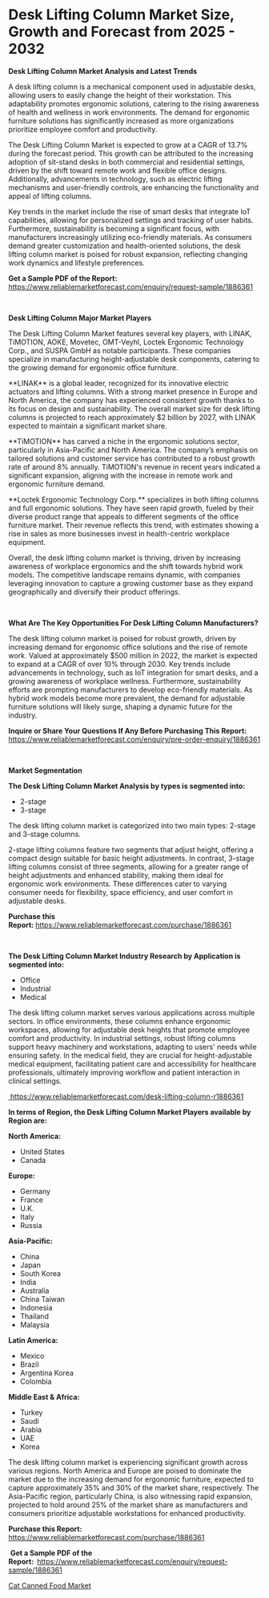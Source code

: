 <p><h1>Desk Lifting Column Market Size, Growth and Forecast from 2025 - 2032</h1></p><p><strong>Desk Lifting Column Market Analysis and Latest Trends</strong></p>
<p><p>A desk lifting column is a mechanical component used in adjustable desks, allowing users to easily change the height of their workstation. This adaptability promotes ergonomic solutions, catering to the rising awareness of health and wellness in work environments. The demand for ergonomic furniture solutions has significantly increased as more organizations prioritize employee comfort and productivity.</p><p>The Desk Lifting Column Market is expected to grow at a CAGR of 13.7% during the forecast period. This growth can be attributed to the increasing adoption of sit-stand desks in both commercial and residential settings, driven by the shift toward remote work and flexible office designs. Additionally, advancements in technology, such as electric lifting mechanisms and user-friendly controls, are enhancing the functionality and appeal of lifting columns.</p><p>Key trends in the market include the rise of smart desks that integrate IoT capabilities, allowing for personalized settings and tracking of user habits. Furthermore, sustainability is becoming a significant focus, with manufacturers increasingly utilizing eco-friendly materials. As consumers demand greater customization and health-oriented solutions, the desk lifting column market is poised for robust expansion, reflecting changing work dynamics and lifestyle preferences.</p></p>
<p><strong>Get a Sample PDF of the Report:&nbsp;</strong> <a href="https://www.reliablemarketforecast.com/enquiry/request-sample/1886361?utm_campaign=2808&utm_medium=2&utm_source=Github&utm_content=ia&utm_term=05042025&utm_id=desk-lifting-column">https://www.reliablemarketforecast.com/enquiry/request-sample/1886361</a></p>
<p>&nbsp;</p>
<p><strong>Desk Lifting Column Major Market Players</strong></p>
<p><p>The Desk Lifting Column Market features several key players, with LINAK, TiMOTION, AOKE, Movetec, OMT-Veyhl, Loctek Ergonomic Technology Corp., and SUSPA GmbH as notable participants. These companies specialize in manufacturing height-adjustable desk components, catering to the growing demand for ergonomic office furniture.</p><p>**LINAK** is a global leader, recognized for its innovative electric actuators and lifting columns. With a strong market presence in Europe and North America, the company has experienced consistent growth thanks to its focus on design and sustainability. The overall market size for desk lifting columns is projected to reach approximately $2 billion by 2027, with LINAK expected to maintain a significant market share.</p><p>**TiMOTION** has carved a niche in the ergonomic solutions sector, particularly in Asia-Pacific and North America. The company’s emphasis on tailored solutions and customer service has contributed to a robust growth rate of around 8% annually. TiMOTION's revenue in recent years indicated a significant expansion, aligning with the increase in remote work and ergonomic furniture demand.</p><p>**Loctek Ergonomic Technology Corp.** specializes in both lifting columns and full ergonomic solutions. They have seen rapid growth, fueled by their diverse product range that appeals to different segments of the office furniture market. Their revenue reflects this trend, with estimates showing a rise in sales as more businesses invest in health-centric workplace equipment.</p><p>Overall, the desk lifting column market is thriving, driven by increasing awareness of workplace ergonomics and the shift towards hybrid work models. The competitive landscape remains dynamic, with companies leveraging innovation to capture a growing customer base as they expand geographically and diversify their product offerings.</p></p>
<p>&nbsp;</p>
<p><strong>What Are The Key Opportunities For Desk Lifting Column Manufacturers?</strong></p>
<p><p>The desk lifting column market is poised for robust growth, driven by increasing demand for ergonomic office solutions and the rise of remote work. Valued at approximately $500 million in 2022, the market is expected to expand at a CAGR of over 10% through 2030. Key trends include advancements in technology, such as IoT integration for smart desks, and a growing awareness of workplace wellness. Furthermore, sustainability efforts are prompting manufacturers to develop eco-friendly materials. As hybrid work models become more prevalent, the demand for adjustable furniture solutions will likely surge, shaping a dynamic future for the industry.</p></p>
<p><strong>Inquire or Share Your Questions If Any Before Purchasing This Report:</strong> <a href="https://www.reliablemarketforecast.com/enquiry/pre-order-enquiry/1886361?utm_campaign=2808&utm_medium=2&utm_source=Github&utm_content=ia&utm_term=05042025&utm_id=desk-lifting-column">https://www.reliablemarketforecast.com/enquiry/pre-order-enquiry/1886361</a></p>
<p>&nbsp;</p>
<p><strong>Market Segmentation</strong></p>
<p><strong>The Desk Lifting Column Market Analysis by types is segmented into:</strong></p>
<p><ul><li>2-stage</li><li>3-stage</li></ul></p>
<p><p>The desk lifting column market is categorized into two main types: 2-stage and 3-stage columns. </p><p>2-stage lifting columns feature two segments that adjust height, offering a compact design suitable for basic height adjustments. In contrast, 3-stage lifting columns consist of three segments, allowing for a greater range of height adjustments and enhanced stability, making them ideal for ergonomic work environments. These differences cater to varying consumer needs for flexibility, space efficiency, and user comfort in adjustable desks.</p></p>
<p><strong>Purchase this Report:&nbsp;</strong><a href="https://www.reliablemarketforecast.com/purchase/1886361?utm_campaign=2808&utm_medium=2&utm_source=Github&utm_content=ia&utm_term=05042025&utm_id=desk-lifting-column">https://www.reliablemarketforecast.com/purchase/1886361</a></p>
<p>&nbsp;</p>
<p><strong>The Desk Lifting Column Market Industry Research by Application is segmented into:</strong></p>
<p><ul><li>Office</li><li>Industrial</li><li>Medical</li></ul></p>
<p><p>The desk lifting column market serves various applications across multiple sectors. In office environments, these columns enhance ergonomic workspaces, allowing for adjustable desk heights that promote employee comfort and productivity. In industrial settings, robust lifting columns support heavy machinery and workstations, adapting to users' needs while ensuring safety. In the medical field, they are crucial for height-adjustable medical equipment, facilitating patient care and accessibility for healthcare professionals, ultimately improving workflow and patient interaction in clinical settings.</p></p>
<p><a href="https://www.reliablemarketforecast.com/desk-lifting-column-r1886361?utm_campaign=2808&utm_medium=2&utm_source=Github&utm_content=ia&utm_term=05042025&utm_id=desk-lifting-column">&nbsp;https://www.reliablemarketforecast.com/desk-lifting-column-r1886361</a></p>
<p><strong>In terms of Region, the Desk Lifting Column Market Players available by Region are:</strong></p>
<p>
    <p> <strong> North America: </strong>
        <ul>
            <li>United States</li>
            <li>Canada</li>
        </ul>
        </p> 
    <p> <strong> Europe: </strong>
        <ul>
            <li>Germany</li>
            <li>France</li>
            <li>U.K.</li>
            <li>Italy</li>
            <li>Russia</li>
        </ul>
        </p> 
    <p> <strong> Asia-Pacific: </strong>
        <ul>
            <li>China</li>
            <li>Japan</li>
            <li>South Korea</li>
            <li>India</li>
            <li>Australia</li>
            <li>China Taiwan</li>
            <li>Indonesia</li>
            <li>Thailand</li>
            <li>Malaysia</li>
        </ul>
        </p> 
    <p> <strong> Latin America: </strong>
        <ul>
            <li>Mexico</li>
            <li>Brazil</li>
            <li>Argentina Korea</li>
            <li>Colombia</li>
        </ul>
        </p> 
    <p> <strong> Middle East & Africa: </strong>
        <ul>
            <li>Turkey</li>
            <li>Saudi</li>
            <li>Arabia</li>
            <li>UAE</li>
            <li>Korea</li>
        </ul>
    </p>
    </p>
<p><p>The desk lifting column market is experiencing significant growth across various regions. North America and Europe are poised to dominate the market due to the increasing demand for ergonomic furniture, expected to capture approximately 35% and 30% of the market share, respectively. The Asia-Pacific region, particularly China, is also witnessing rapid expansion, projected to hold around 25% of the market share as manufacturers and consumers prioritize adjustable workstations for enhanced productivity.</p></p>
<p><strong>Purchase this Report: </strong><a href="https://www.reliablemarketforecast.com/purchase/1886361?utm_campaign=2808&utm_medium=2&utm_source=Github&utm_content=ia&utm_term=05042025&utm_id=desk-lifting-column">https://www.reliablemarketforecast.com/purchase/1886361</a></p>
<p>&nbsp;<strong>Get a Sample PDF of the Report:&nbsp;&nbsp;</strong><a href="https://www.reliablemarketforecast.com/enquiry/request-sample/1886361?utm_campaign=2808&utm_medium=2&utm_source=Github&utm_content=ia&utm_term=05042025&utm_id=desk-lifting-column">https://www.reliablemarketforecast.com/enquiry/request-sample/1886361</a></p>
<p><strong></strong></p>
<p><p><a href="https://github.com/stephaniwo144/Market-Research-Report-List-1/blob/main/cat-canned-food-market.md?utm_campaign=2808&utm_medium=2&utm_source=Github&utm_content=ia&utm_term=05042025&utm_id=desk-lifting-column">Cat Canned Food Market</a></p></p>